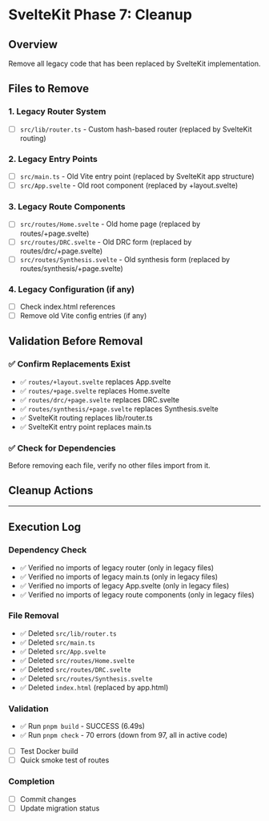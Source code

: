 # SvelteKit Phase 7: Cleanup

## Overview
Remove all legacy code that has been replaced by SvelteKit implementation.

## Files to Remove

### 1. Legacy Router System
- [ ] `src/lib/router.ts` - Custom hash-based router (replaced by SvelteKit routing)

### 2. Legacy Entry Points
- [ ] `src/main.ts` - Old Vite entry point (replaced by SvelteKit app structure)
- [ ] `src/App.svelte` - Old root component (replaced by +layout.svelte)

### 3. Legacy Route Components
- [ ] `src/routes/Home.svelte` - Old home page (replaced by routes/+page.svelte)
- [ ] `src/routes/DRC.svelte` - Old DRC form (replaced by routes/drc/+page.svelte)
- [ ] `src/routes/Synthesis.svelte` - Old synthesis form (replaced by routes/synthesis/+page.svelte)

### 4. Legacy Configuration (if any)
- [ ] Check index.html references
- [ ] Remove old Vite config entries (if any)

## Validation Before Removal

### ✅ Confirm Replacements Exist
- ✅ `routes/+layout.svelte` replaces App.svelte
- ✅ `routes/+page.svelte` replaces Home.svelte
- ✅ `routes/drc/+page.svelte` replaces DRC.svelte
- ✅ `routes/synthesis/+page.svelte` replaces Synthesis.svelte
- ✅ SvelteKit routing replaces lib/router.ts
- ✅ SvelteKit entry point replaces main.ts

### ✅ Check for Dependencies
Before removing each file, verify no other files import from it.

## Cleanup Actions

---

## Execution Log

### Dependency Check
- ✅ Verified no imports of legacy router (only in legacy files)
- ✅ Verified no imports of legacy main.ts (only in legacy files)
- ✅ Verified no imports of legacy App.svelte (only in legacy files)
- ✅ Verified no imports of legacy route components (only in legacy files)

### File Removal
- ✅ Deleted `src/lib/router.ts`
- ✅ Deleted `src/main.ts`
- ✅ Deleted `src/App.svelte`
- ✅ Deleted `src/routes/Home.svelte`
- ✅ Deleted `src/routes/DRC.svelte`
- ✅ Deleted `src/routes/Synthesis.svelte`
- ✅ Deleted `index.html` (replaced by app.html)

### Validation
- ✅ Run `pnpm build` - SUCCESS (6.49s)
- ✅ Run `pnpm check` - 70 errors (down from 97, all in active code)
- [ ] Test Docker build
- [ ] Quick smoke test of routes

### Completion
- [ ] Commit changes
- [ ] Update migration status
